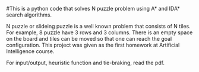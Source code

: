 #This is a python code that solves N puzzle problem using A* and IDA* search algorithms. 

N puzzle or slideing puzzle is a well known problem that consists of N tiles. For example, 8 puzzle have 3 rows and 3 columns. There is an empty space on the board and tiles can be moved so that one can reach the goal configuration. This project was given as the first homework at Artificial Intelligence course.

For input/output, heuristic function and tie-braking, read the pdf.

